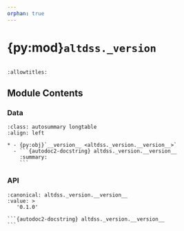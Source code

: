 ```yaml
---
orphan: true
---
```


# {py:mod}`altdss._version`

```{py:module} altdss._version
```

```{autodoc2-docstring} altdss._version
:allowtitles:
```

## Module Contents

### Data

````{list-table}
:class: autosummary longtable
:align: left

* - {py:obj}`__version__ <altdss._version.__version__>`
  - ```{autodoc2-docstring} altdss._version.__version__
    :summary:
    ```
````

### API

````{py:data} __version__
:canonical: altdss._version.__version__
:value: >
   '0.1.0'

```{autodoc2-docstring} altdss._version.__version__
```

````
